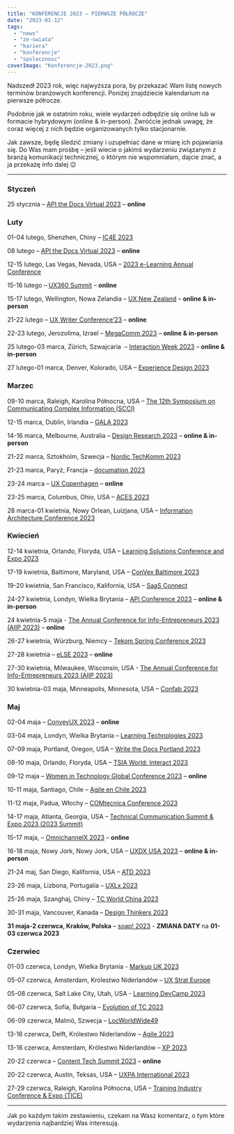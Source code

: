```yaml
---
title: "KONFERENCJE 2023 – PIERWSZE PÓŁROCZE"
date: "2023-01-12"
tags:
  - "news"
  - "ze-swiata"
  - "kariera"
  - "konferencje"
  - "spolecznosc"
coverImage: "Konferencje-2023.png"
---
```


Nadszedł 2023 rok, więc najwyższa pora, by przekazać Wam listę nowych terminów
branżowych konferencji. Poniżej znajdziecie kalendarium na pierwsze półrocze.

Podobnie jak w ostatnim roku, wiele wydarzeń odbędzie się online lub w formacie
hybrydowym (online & in-person). Zwróćcie jednak uwagę, że coraz więcej z nich
będzie organizowanych tylko stacjonarnie.

Jak zawsze, będę śledzić zmiany i uzupełniać dane w miarę ich pojawiania się. Do
Was mam prośbę – jeśli wiecie o jakimś wydarzeniu związanym z branżą komunikacji
technicznej, o którym nie wspomniałam, dajcie znać, a ja przekażę info dalej 😉

---

### Styczeń

25 stycznia –
[API the Docs Virtual 2023](https://apithedocs.org/virtual-2023) – **online**

### Luty

01-04 lutego, Shenzhen, Chiny – [IC4E 2023](http://www.ic4e.net/)

08 lutego –
[API the Docs Virtual 2023](https://apithedocs.org/virtual-2023) – **online**

12-15 lutego, Las Vegas, Nevada, USA –
[2023 e-Learning Annual Conference](https://intc.memberclicks.net/2023-annual-conference-elearning)

15-16 lutego – [UX360 Summit](https://www.ux360summit.com/) – **online**

15-17 lutego, Wellington, Nowa Zelandia –
[UX New Zealand](https://www.uxnewzealand.com/) – **online & in-person**

21-22 lutego – [UX Writer Conference’23](https://uxwriterconference.com/) –
**online**

22-23 lutego, Jerozolima, Izrael – [MegaComm 2023](https://megacomm.org/) –
**online & in-person**

25 lutego-03 marca, Zürich, Szwajcaria  –
[Interaction Week 2023](https://www.interaction23.ixda.org/) – **online &
in-person**

27 lutego-01 marca, Denver, Kolorado, USA
– [Experience Design 2023](https://www.designinnovationglobal.com/events-experience-design)

### Marzec

09-10 marca, Raleigh, Karolina Północna, USA –
[The 12th Symposium on Communicating Complex Information (SCCI)](https://scciannual.wordpress.com/)

12-15 marca, Dublin, Irlandia –
[GALA 2023](https://www.gala-global.org/events/annual-conference)

14-16 marca, Melbourne, Australia –
[Design Research 2023](https://uxaustralia.com.au/) – **online & in-person**

21-22 marca, Sztokholm, Szwecja –
[Nordic TechKomm 2023](https://www.nordic-techkomm.com/)

21-23 marca, Paryż, Francja – [documation 2023](https://www.documation.fr/)

23-24 marca – [UX Copenhagen](https://uxcopenhagen.com/) – **online**

23-25 marca, Columbus, Ohio, USA –
[ACES 2023](https://aceseditors.org/conference/aces-2023-columbus)

28 marca-01 kwietnia, Nowy Orlean, Luizjana, USA –
[Information Architecture Conference 2023](https://www.theiaconference.com/)

### Kwiecień

12-14 kwietnia, Orlando, Floryda, USA –
[Learning Solutions Conference and Expo 2023](https://learningsolutionscon.com/)

17-19 kwietnia, Baltimore, Maryland, USA –
[ConVex Baltimore 2023](https://convex.infomanagementcenter.com/)

19-20 kwietnia, San Francisco, Kalifornia, USA –
[SaaS Connect](https://www.cloudsoftwareassociation.com/saas-connect/)

24-27 kwietnia, Londyn, Wielka Brytania –
[API Conference 2023](https://apiconference.net/london/) – **online &
in-person**

24 kwietnia-5 maja -
[The Annual Conference for Info-Entrepreneurs 2023 (AIIP 2023)](https://www.aiip.org/conference)
– **online**

26-27 kwietnia, Würzburg, Niemcy –
[Tekom Spring Conference 2023](https://fruehjahrstagung.tekom.de/)

27-28 kwietnia – [eLSE 2023](https://www.elseconference.eu/) – **online**

27-30 kwietnia, Milwaukee, Wisconsin, USA -
[The Annual Conference for Info-Entrepreneurs 2023 (AIIP 2023)](https://www.aiip.org/conference)

30 kwietnia-03 maja, Minneapolis, Minnesota, USA –
[Confab 2023](https://www.confabevents.com/)

### Maj

02-04 maja – [ConveyUX 2023](https://conveyux.com/) – **online**

03-04 maja, Londyn, Wielka Brytania –
[Learning Technologies 2023](https://www.learningtechnologies.co.uk/welcome)

07-09 maja, Portland, Oregon, USA –
[Write the Docs Portland 2023](https://www.writethedocs.org/conf/portland/2023/)

08-10 maja, Orlando, Floryda, USA –
[TSIA World: Interact 2023](https://www.tsia.com/conference)

09-12 maja –
[Women in Technology Global Conference 2023](https://www.womentech.net/women-tech-conference)
– **online**

10-11 maja, Santiago, Chile –
[Agile en Chile 2023](https://www.agilealliance.org/agileenchile2023/)

11-12 maja, Padua, Włochy –
[COMtecnica Conference 2023](https://www.comtecnica.eu/en/)

14-17 maja, Atlanta, Georgia, USA –
[Technical Communication Summit & Expo 2023 (2023 Summit)](https://summit.stc.org/)

15-17 maja, – [OmnichannelX 2023](https://www.omnichannelx.digital/) –
**online**

16-18 maja, Nowy Jork, Nowy Jork, USA –
[UXDX USA 2023](https://uxdx.com/usa/2023/) – **online & in-person**

21-24 maj, San Diego, Kalifornia, USA –
[ATD 2023](https://atdconference.td.org/)

23-26 maja, Lizbona, Portugalia – [UXLx 2023](https://ux-lx.com/)

25-26 maja, Szanghaj, Chiny –
[TC World China 2023](https://www.tcworld-china.cn/en/)

30-31 maja, Vancouver, Kanada –
[Design Thinkers 2023](https://pheedloop.com/dtvan23/site/)

**31 maja-2 czerwca, Kraków, Polska** – [soap! 2023](https://soapconf.com/) -
**ZMIANA DATY** na **01-03 czerwca 2023**

### Czerwiec

01-03 czerwca, Londyn, Wielka Brytania - [Markup UK 2023](https://markupuk.org/)

05-07 czerwca, Amsterdam, Królestwo Niderlandów –
[UX Strat Europe](https://uxstrat.com/europe/)

05-08 czerwca, Salt Lake City, Utah, USA -
[Learning DevCamp 2023](https://learningdevcamp.com/)

06-07 czerwca, Sofia, Bułgaria –
[Evolution of TC 2023](https://evolution-of-tc.com/)

06-09 czerwca, Malmö, Szwecja –
[LocWorldWide49](https://locworld.com/events/locworld49-malmo-2023/)

13-16 czerwca, Delft, Królestwo Niderlandów –
[Agile 2023](https://agile-online.org/conference-2023)

13-16 czerwca, Amsterdam, Królestwo Niderlandów –
[XP 2023](https://www.agilealliance.org/xp2023/)

20-22 czerwca – [Content Tech Summit 2023](https://content.tech/) – **online**

20-22 czerwca, Austin, Teksas, USA –
[UXPA International 2023](https://uxpa2023.org/)

27-29 czerwca, Raleigh, Karolina Północna, USA –
[Training Industry Conference & Expo (TICE)](https://tice.trainingindustry.com/event/fad6d949-9a06-49b7-81d3-60f2bbe170bd/summary)

---

Jak po każdym takim zestawieniu, czekam na Wasz komentarz, o tym które
wydarzenia najbardziej Was interesują.

